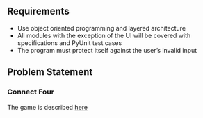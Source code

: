 ## Requirements
- Use object oriented programming and layered architecture
- All modules with the exception of the UI will be covered with specifications and PyUnit test cases
- The program must protect itself against the user’s invalid input

## Problem Statement
### Connect Four
The game is described [here](https://en.wikipedia.org/wiki/Connect_Four)
